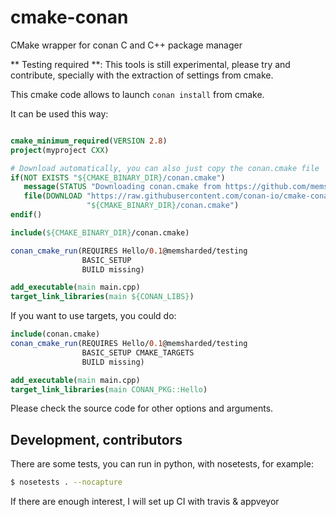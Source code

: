 # cmake-conan

CMake wrapper for conan C and C++ package manager

** Testing required **: This tools is still experimental, please try and contribute, specially with the extraction of settings from cmake.


This cmake code allows to launch ``conan install`` from cmake.

It can be used this way:


```cmake

cmake_minimum_required(VERSION 2.8)
project(myproject CXX)

# Download automatically, you can also just copy the conan.cmake file
if(NOT EXISTS "${CMAKE_BINARY_DIR}/conan.cmake")
   message(STATUS "Downloading conan.cmake from https://github.com/memsharded/cmake-conan")
   file(DOWNLOAD "https://raw.githubusercontent.com/conan-io/cmake-conan/master/conan.cmake"
                 "${CMAKE_BINARY_DIR}/conan.cmake")
endif()

include(${CMAKE_BINARY_DIR}/conan.cmake)

conan_cmake_run(REQUIRES Hello/0.1@memsharded/testing
                BASIC_SETUP 
                BUILD missing)

add_executable(main main.cpp)
target_link_libraries(main ${CONAN_LIBS})
```

If you want to use targets, you could do:

```cmake
include(conan.cmake)
conan_cmake_run(REQUIRES Hello/0.1@memsharded/testing
                BASIC_SETUP CMAKE_TARGETS
                BUILD missing)

add_executable(main main.cpp)
target_link_libraries(main CONAN_PKG::Hello)
```

Please check the source code for other options and arguments.

Development, contributors
-----------------------------

There are some tests, you can run in python, with nosetests, for example:

```bash
$ nosetests . --nocapture
```

If there are enough interest, I will set up CI with travis & appveyor